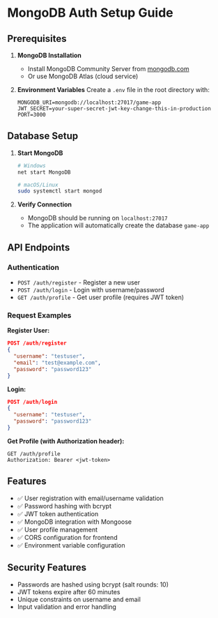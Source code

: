 # MongoDB Auth Setup Guide

## Prerequisites

1. **MongoDB Installation**
   - Install MongoDB Community Server from [mongodb.com](https://www.mongodb.com/try/download/community)
   - Or use MongoDB Atlas (cloud service)

2. **Environment Variables**
   Create a `.env` file in the root directory with:
   ```
   MONGODB_URI=mongodb://localhost:27017/game-app
   JWT_SECRET=your-super-secret-jwt-key-change-this-in-production
   PORT=3000
   ```

## Database Setup

1. **Start MongoDB**
   ```bash
   # Windows
   net start MongoDB
   
   # macOS/Linux
   sudo systemctl start mongod
   ```

2. **Verify Connection**
   - MongoDB should be running on `localhost:27017`
   - The application will automatically create the database `game-app`

## API Endpoints

### Authentication
- `POST /auth/register` - Register a new user
- `POST /auth/login` - Login with username/password
- `GET /auth/profile` - Get user profile (requires JWT token)

### Request Examples

**Register User:**
```json
POST /auth/register
{
  "username": "testuser",
  "email": "test@example.com",
  "password": "password123"
}
```

**Login:**
```json
POST /auth/login
{
  "username": "testuser",
  "password": "password123"
}
```

**Get Profile (with Authorization header):**
```
GET /auth/profile
Authorization: Bearer <jwt-token>
```

## Features

- ✅ User registration with email/username validation
- ✅ Password hashing with bcrypt
- ✅ JWT token authentication
- ✅ MongoDB integration with Mongoose
- ✅ User profile management
- ✅ CORS configuration for frontend
- ✅ Environment variable configuration

## Security Features

- Passwords are hashed using bcrypt (salt rounds: 10)
- JWT tokens expire after 60 minutes
- Unique constraints on username and email
- Input validation and error handling 